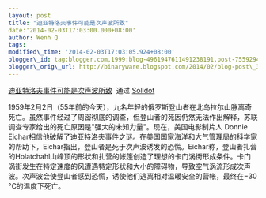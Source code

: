 ```yaml
--- 
layout: post 
title: "迪亚特洛夫事件可能是次声波所致" 
date:'2014-02-03T17:03:00.000+08:00' 
author: Wenh Q
tags:
modified\_time: '2014-02-03T17:03:05.924+08:00' 
blogger\_id: tag:blogger.com,1999:blog-4961947611491238191.post-7559294365754969123
blogger\_orig\_url: http://binaryware.blogspot.com/2014/02/blog-post\_3.html
---
```

[迪亚特洛夫事件可能是次声波所致](http://solidot.org.feedsportal.com/c/33236/f/556826/s/369e2b10/sc/21/l/0L0Ssolidot0Borg0Cstory0Dsid0F38218/story01.htm)  通过
[Solidot](http://www.solidot.org/)





1959年2月2日（55年前的今天），九名年轻的俄罗斯登山者在北乌拉尔山脉离奇死亡。虽然事件经过了周密彻底的调查，但登山者的死因仍然无法作出解释，苏联调查专家给出的死亡原因是"强大的未知力量"。现在，美国电影制片人
Donnie
Eichar相信他破解了迪亚特洛夫事件之谜。在美国国家海洋和大气管理局的科学家的帮助下，Eichar指出，登山者是死于次声波诱发的恐慌。Eichar称，登山者扎营的Holatchahl山峰顶的形状和扎营的帐篷创造了理想的卡门涡街形成条件。卡门涡街发生在特定速度的风遭遇特定形状和大小的障碍物，导致空气涡流形成次声波。次声波会使登山者感到恐慌，诱使他们逃离相对温暖安全的营帐，最终在−30
°C的温度下死亡。
